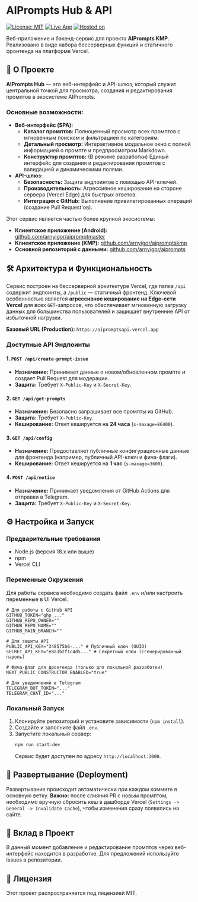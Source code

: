# AIPrompts Hub & API

[![License: MIT](https://img.shields.io/badge/License-MIT-yellow.svg)](https://opensource.org/licenses/MIT)
[![Live App](https://img.shields.io/badge/Live%20App-aipromptsapi.vercel.app-blue)](https://aipromptsapi.vercel.app/)
[![Hosted on](https://img.shields.io/badge/Hosted%20on-Vercel-black.svg?logo=vercel)](https://vercel.com)

Веб-приложение и бэкенд-сервис для проекта **AIPrompts KMP**. Реализовано в виде набора бессерверных функций и статичного фронтенда на платформе Vercel.

## 🚀 О Проекте

**AIPrompts Hub** — это веб-интерфейс и API-шлюз, который служит центральной точкой для просмотра, создания и редактирования промптов в экосистеме AIPrompts.

### Основные возможности:
*   **Веб-интерфейс (SPA):**
    *   **Каталог промптов:** Полноценный просмотр всех промптов с мгновенным поиском и фильтрацией по категориям.
    *   **Детальный просмотр:** Интерактивное модальное окно с полной информацией о промпте и предпросмотром Markdown.
    *   **Конструктор промптов:** (В режиме разработки) Единый интерфейс для создания и редактирования промптов с валидацией и динамическими полями.
*   **API-шлюз:**
    *   **Безопасность:** Защита эндпоинтов с помощью API-ключей.
    *   **Производительность:** Агрессивное кеширование на стороне сервера (Vercel Edge) для быстрых ответов.
    *   **Интеграция с GitHub:** Выполнение привилегированных операций (создание Pull Request'ов).

Этот сервис является частью более крупной экосистемы:
*   **Клиентское приложение (Android):** [github.com/arnyigor/aipromptmaster](https://github.com/arnyigor/aipromptmaster)
*   **Клиентское приложение (KMP):** [github.com/arnyigor/aipromptskmp](https://github.com/arnyigor/aipromptskmp)
*   **Основной репозиторий с данными:** [github.com/arnyigor/aiprompts](https://github.com/arnyigor/aiprompts)

## 🛠️ Архитектура и Функциональность

Сервис построен на бессерверной архитектуре Vercel, где папка `/api` содержит эндпоинты, а `/public` — статичный фронтенд. Ключевой особенностью является **агрессивное кеширование на Edge-сети Vercel** для всех `GET`-запросов, что обеспечивает мгновенную загрузку данных для большинства пользователей и защищает внутренние API от избыточной нагрузки.

**Базовый URL (Production):** `https://aipromptsapi.vercel.app`

### Доступные API Эндпоинты

#### 1. `POST /api/create-prompt-issue`
*   **Назначение:** Принимает данные о новом/обновленном промпте и создает Pull Request для модерации.
*   **Защита:** Требует `X-Public-Key` и `X-Secret-Key`.

#### 2. `GET /api/get-prompts`
*   **Назначение:** Безопасно запрашивает все промпты из GitHub.
*   **Защита:** Требует `X-Public-Key`.
*   **Кеширование:** Ответ кешируется на **24 часа** (`s-maxage=86400`).

#### 3. `GET /api/config`
*   **Назначение:** Предоставляет публичные конфигурационные данные для фронтенда (например, публичный API-ключ и фича-флаги).
*   **Кеширование:** Ответ кешируется на **1 час** (`s-maxage=3600`).

#### 4. `POST /api/notice`
*   **Назначение:** Принимает уведомления от GitHub Actions для отправки в Telegram.
*   **Защита:** Требует `X-Public-Key` и `X-Secret-Key`.

## ⚙️ Настройка и Запуск

### Предварительные требования
*   Node.js (версия 18.x или выше)
*   npm
*   Vercel CLI

### Переменные Окружения
Для работы сервиса необходимо создать файл `.env` и/или настроить переменные в UI Vercel.

```env
# Для работы с GitHub API
GITHUB_TOKEN="ghp_..."
GITHUB_REPO_OWNER=""
GITHUB_REPO_NAME=""
GITHUB_MAIN_BRANCH=""

# Для защиты API
PUBLIC_API_KEY="348575b6-..." # Публичный ключ (UUID)
SECRET_API_KEY="e8a3b2f1c4d5..." # Секретный ключ (сгенерированный пароль)

# Фича-флаг для фронтенда (только для локальной разработки)
NEXT_PUBLIC_CONSTRUCTOR_ENABLED="true"

# Для уведомлений в Telegram
TELEGRAM_BOT_TOKEN="..."
TELEGRAM_CHAT_ID="..."
```

### Локальный Запуск
1.  Клонируйте репозиторий и установите зависимости (`npm install`).
2.  Создайте и заполните файл `.env`.
3.  Запустите локальный сервер:
    ```bash
    npm run start:dev
    ```
    Сервис будет доступен по адресу `http://localhost:3000`.

## 🚀 Развертывание (Deployment)

Развертывание происходит автоматически при каждом коммите в основную ветку. **Важно:** после слияния PR с новым промптом, необходимо вручную сбросить кеш в дашборде Vercel (`Settings -> General -> Invalidate Cache`), чтобы изменения сразу появились на сайте.

## 🤝 Вклад в Проект

В данный момент добавление и редактирование промптов через веб-интерфейс находится в разработке. Для предложений используйте Issues в репозитории.

## 📄 Лицензия

Этот проект распространяется под лицензией MIT.